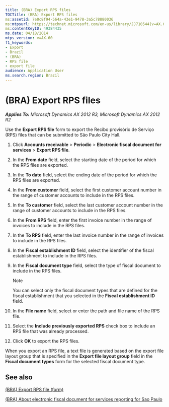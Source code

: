 ```yaml
---
title: (BRA) Export RPS files
TOCTitle: (BRA) Export RPS files
ms:assetid: 7e0c8f94-564a-43e1-9478-3a5c78880036
ms:mtpsurl: https://technet.microsoft.com/en-us/library/JJ710544(v=AX.60)
ms:contentKeyID: 49384435
ms.date: 04/18/2014
mtps_version: v=AX.60
f1_keywords:
- Export
- Brazil
- (BRA)
- RPS file
- export file
audience: Application User
ms.search.region: Brazil
---
```


# (BRA) Export RPS files 


_**Applies To:** Microsoft Dynamics AX 2012 R3, Microsoft Dynamics AX 2012 R2_

Use the **Export RPS file** form to export the Recibo provisório de Serviço (RPS) files that can be submitted to São Paulo City Hall.

1.  Click **Accounts receivable** \> **Periodic** \> **Electronic fiscal document for services** \> **Export RPS file**.

2.  In the **From date** field, select the starting date of the period for which the RPS files are exported.

3.  In the **To date** field, select the ending date of the period for which the RPS files are exported.

4.  In the **From customer** field, select the first customer account number in the range of customer accounts to include in the RPS files.

5.  In the **To customer** field, select the last customer account number in the range of customer accounts to include in the RPS files.

6.  In the **From RPS** field, enter the first invoice number in the range of invoices to include in the RPS files.

7.  In the **To RPS** field, enter the last invoice number in the range of invoices to include in the RPS files.

8.  In the **Fiscal establishment ID** field, select the identifier of the fiscal establishment to include in the RPS files.

9.  In the **Fiscal document type** field, select the type of fiscal document to include in the RPS files.
    

    > [!NOTE]
    > <P>You can select only the fiscal document types that are defined for the fiscal establishment that you selected in the <STRONG>Fiscal establishment ID</STRONG> field.</P>



10. In the **File name** field, select or enter the path and file name of the RPS file.

11. Select the **Include previously exported RPS** check box to include an RPS file that was already processed.

12. Click **OK** to export the RPS files.

When you export an RPS file, a text file is generated based on the export file layout group that is specified in the **Export file layout group** field in the **Fiscal document types** form for the selected fiscal document type.

## See also

[(BRA) Export RPS file (form)](https://technet.microsoft.com/en-us/library/jj710498\(v=ax.60\))

[(BRA) About electronic fiscal document for services reporting for Sao Paulo](bra-about-electronic-fiscal-document-for-services-reporting-for-sao-paulo.md)

  


